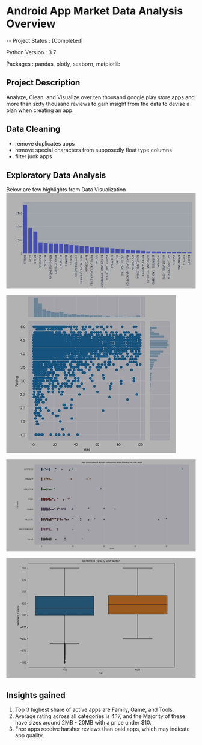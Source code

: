 # Android App Market Data Analysis Overview

-- Project Status : [Completed]

Python Version : 3.7

Packages : pandas, plotly, seaborn, matplotlib

## Project Description
Analyze, Clean, and Visualize over ten thousand google play store apps and more than sixty thousand reviews to gain insight from the data to devise a plan when creating an app.

## Data Cleaning
- remove duplicates apps
- remove special characters from supposedly float type columns
- filter junk apps

## Exploratory Data Analysis
Below are few highlights from Data Visualization
![Apps Categories](https://github.com/farrel1grady/android-app-market-analysis/blob/main/Apps_categories.JPG?raw=true "Apps Categories")

![Size vs Rating](https://github.com/farrel1grady/android-app-market-analysis/blob/main/Size%20vs%20Rating.JPG?raw=true "Size vs Rating")

![Pricing Trend](https://github.com/farrel1grady/android-app-market-analysis/blob/main/Pricing%20trend.JPG?raw=true "Pricing Trend")

![Sentiment Polarity](https://github.com/farrel1grady/android-app-market-analysis/blob/main/Sentiment%20Polarity.JPG?raw=true "Sentiment Polarity")

## Insights gained 
1. Top 3 highest share of active apps are Family, Game, and Tools.
2. Average rating across all categories is 4.17, and the Majority of these have sizes around 2MB - 20MB with a price under $10.
3. Free apps receive harsher reviews than paid apps, which may indicate app quality.
